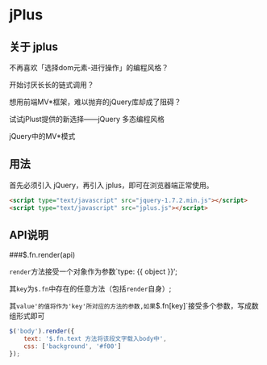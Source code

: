 jPlus
=====

## 关于 jplus

不再喜欢「选择dom元素-进行操作」的编程风格？

开始讨厌长长的链式调用？

想用前端MV*框架，难以抛弃的jQuery库却成了阻碍？

试试jPlust提供的新选择——jQuery 多态编程风格

jQuery中的MV*模式

## 用法

首先必须引入 jQuery，再引入 jplus，即可在浏览器端正常使用。

```html
<script type="text/javascript" src="jquery-1.7.2.min.js"></script>
<script type="text/javascript" src="jplus.js"></script>
```


## API说明

###$.fn.render(api)

`render`方法接受一个对象作为参数`type: {{ object }}‘;

其`key`为`$.fn`中存在的任意方法（包括`render`自身）;

其`value'的值将作为'key'所对应的方法的参数,如果`$.fn[key]`接受多个参数，写成数组形式即可

```javascript
$('body').render({
	text: '$.fn.text 方法将该段文字载入body中',
	css: ['background', '#f00']
});
```
